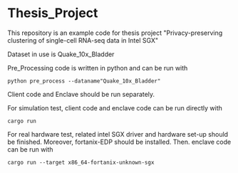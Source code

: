# Thesis_Project

This repository is an example code for thesis project "Privacy-preserving clustering of single-cell RNA-seq data in Intel SGX"

Dataset in use is Quake_10x_Bladder

Pre_Processing code is written in python and can be run with 
```
python pre_process --dataname"Quake_10x_Bladder" 
```
Client code and Enclave should be run separately.

For simulation test, client code and enclave code can be run directly with 
```
cargo run
```
For real hardware test, related intel SGX driver and hardware set-up should be finished. Moreover, fortanix-EDP should be installed. Then. enclave code can be run with 
```
cargo run --target x86_64-fortanix-unknown-sgx
```
